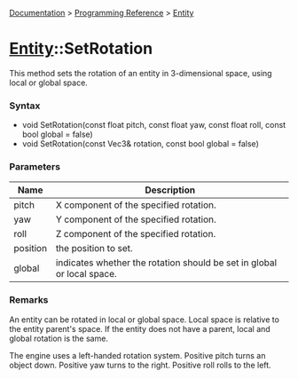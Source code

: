 [Documentation](learn) > [Programming Reference](CPP_Entity.md) > [Entity](CPP_Entity.md)

# [Entity](CPP_Entity.md)::SetRotation
This method sets the rotation of an entity in 3-dimensional space, using local or global space.

### Syntax
* void SetRotation(const float pitch, const float yaw, const float roll, const bool global = false)
* void SetRotation(const Vec3& rotation, const bool global = false)

### Parameters
| Name | Description |
| ------ | ------ |
| pitch | X component of the specified rotation. |
| yaw | Y component of the specified rotation. |
| roll | Z component of the specified rotation. |
| position | the position to set. |
| global | indicates whether the rotation should be set in global or local space. |

### Remarks
An entity can be rotated in local or global space. Local space is relative to the entity parent's space. If the entity does not have a parent, local and global rotation is the same.

The engine uses a left-handed rotation system. Positive pitch turns an object down. Positive yaw turns to the right. Positive roll rolls to the left.
